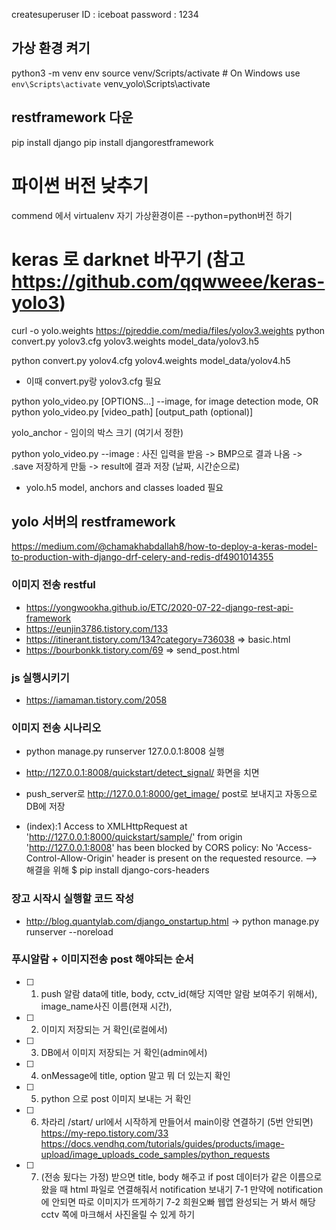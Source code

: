 createsuperuser
ID : iceboat
password : 1234

## 가상 환경 켜기
python3 -m venv env
source venv/Scripts/activate  # On Windows use `env\Scripts\activate`
venv_yolo\Scripts\activate

## restframework 다운
pip install django
pip install djangorestframework

# 파이썬 버전 낮추기
commend 에서 virtualenv 자기 가상환경이른 --python=python버전 하기

# keras 로 darknet 바꾸기 (참고 https://github.com/qqwweee/keras-yolo3)
curl -o yolo.weights https://pjreddie.com/media/files/yolov3.weights
python convert.py yolov3.cfg yolov3.weights model_data/yolov3.h5

python convert.py yolov4.cfg yolov4.weights model_data/yolov4.h5
- 이때 convert.py랑 yolov3.cfg 필요

python yolo_video.py [OPTIONS...] --image, for image detection mode, OR
python yolo_video.py [video_path] [output_path (optional)]

yolo_anchor -  임이의 박스 크기 (여기서 정한)

python yolo_video.py --image : 사진 입력을 받음 -> BMP으로 결과 나옴 -> .save 저장하게 만듦 -> result에 결과 저장 (날짜, 시간순으로)
- yolo.h5 model, anchors and classes loaded 필요

## yolo 서버의 restframework 
https://medium.com/@chamakhabdallah8/how-to-deploy-a-keras-model-to-production-with-django-drf-celery-and-redis-df4901014355 


### 이미지 전송 restful
- https://yongwookha.github.io/ETC/2020-07-22-django-rest-api-framework
- https://eunjin3786.tistory.com/133
- https://itinerant.tistory.com/134?category=736038 => basic.html
- https://bourbonkk.tistory.com/69 => send_post.html

### js 실행시키기
- https://iamaman.tistory.com/2058

### 이미지 전송 시나리오
- python manage.py runserver 127.0.0.1:8008 실행
- http://127.0.0.1:8008/quickstart/detect_signal/ 화면을 치면
- push_server로 http://127.0.0.1:8000/get_image/ post로 보내지고 자동으로 DB에 저장

- (index):1 Access to XMLHttpRequest at 'http://127.0.0.1:8000/quickstart/sample/' from origin 'http://127.0.0.1:8008' has been blocked by CORS policy: No 'Access-Control-Allow-Origin' header is present on the requested resource.
--> 해결을 위해 $ pip install django-cors-headers

### 장고 시작시 실행할 코드 작성
- http://blog.quantylab.com/django_onstartup.html -> python manage.py runserver --noreload

### 푸시알람 + 이미지전송 post 해야되는 순서
- [ ] 1. push 알람 data에 title, body, cctv_id(해당 지역만 알람 보여주기 위해서), image_name사진 이름(현재 시간), 
- [ ] 2. 이미지 저장되는 거 확인(로컬에서)
- [ ] 3. DB에서 이미지 저장되는 거 확인(admin에서)
- [ ] 4. onMessage에 title, option 말고 뭐 더 있는지 확인
- [ ] 5. python 으로 post 이미지 보내는 거 확인
- [ ] 6. 차라리 /start/ url에서 시작하게 만들어서 main이랑 연결하기 (5번 안되면)
    https://my-repo.tistory.com/33
    https://docs.vendhq.com/tutorials/guides/products/image-upload/image_uploads_code_samples/python_requests
- [ ] 7. (전송 됬다는 가정) 받으면 title, body 해주고 if post 데이터가 같은 이름으로 왔을 때  html 파일로 연결해줘서  notification 보내기
     7-1 만약에 notification에 안되면 따로 이미지가 뜨게하기
      7-2 희원오빠 웹앱 완성되는 거 봐서 해당 cctv 쪽에 마크해서 사진올릴 수 있게 하기
